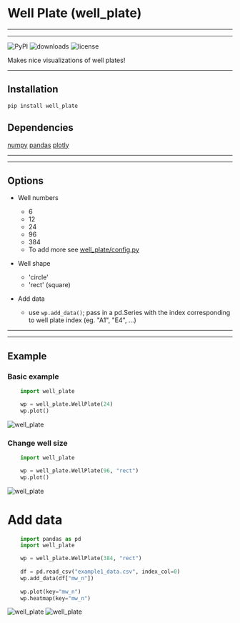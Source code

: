 # Well Plate (well_plate)

---
---
![PyPI](https://img.shields.io/pypi/v/well_plate)
![downloads](https://img.shields.io/pypi/dm/well_plate)
![license](https://img.shields.io/github/license/dylanwal/well_plate)

Makes nice visualizations of well plates!


---

## Installation

```
pip install well_plate
```

## Dependencies

[numpy](https://github.com/numpy/numpy)
[pandas](https://github.com/pandas-dev/pandas)
[plotly](https://github.com/plotly/plotly.py)

---
---

## Options

* Well numbers
  * 6
  * 12
  * 24
  * 96
  * 384
  * To add more see [well_plate/config.py](https://github.com/dylanwal/well_plate/blob/master/well_plate/config.py)

* Well shape
  * 'circle'
  * 'rect' (square)

* Add data
  * use `wp.add_data()`; pass in a pd.Series with the index corresponding to well plate index (eg. "A1", "E4", ...)

---
---

## Example
### Basic example
```python
    import well_plate

    wp = well_plate.WellPlate(24)
    wp.plot()
```
![well_plate](https://raw.githubusercontent.com/dylanwal/well_plate/master/examples/well_plate_24.svg)

### Change well size
```python
    import well_plate

    wp = well_plate.WellPlate(96, "rect")
    wp.plot()
```
![well_plate](https://raw.githubusercontent.com/dylanwal/well_plate/master/examples/well_plate_96r.svg)

# Add data

```python
    import pandas as pd    
    import well_plate

    wp = well_plate.WellPlate(384, "rect")
    
    df = pd.read_csv("example1_data.csv", index_col=0)
    wp.add_data(df["mw_n"])
    
    wp.plot(key="mw_n")
    wp.heatmap(key="mw_n")
```
![well_plate](https://raw.githubusercontent.com/dylanwal/well_plate/master/examples/well_plate_with_data.svg)
![well_plate](https://raw.githubusercontent.com/dylanwal/well_plate/master/examples/heatmap.svg)
